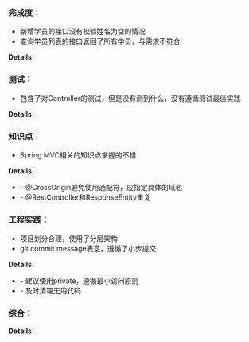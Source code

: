 ### 完成度：
* 新增学员的接口没有校验姓名为空的情况
* 查询学员列表的接口返回了所有学员，与需求不符合

__Details:__



### 测试：
* 包含了对Controller的测试，但是没有测到什么，没有遵循测试最佳实践

__Details:__



### 知识点：
* Spring MVC相关的知识点掌握的不错

__Details:__

- \- @CrossOrigin避免使用通配符，应指定具体的域名
- \- @RestController和ResponseEntity重复

### 工程实践：
* 项目划分合理，使用了分层架构
* git commit message表意，遵循了小步提交

__Details:__

- \- 建议使用private，遵循最小访问原则
- \- 及时清理无用代码

### 综合：


__Details:__



